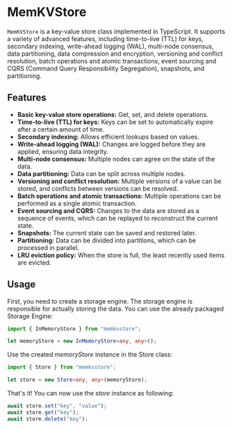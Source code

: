 # MemKVStore

`MemKVStore` is a key-value store class implemented in TypeScript. It supports a variety of advanced features, including time-to-live (TTL) for keys, secondary indexing, write-ahead logging (WAL), multi-node consensus, data partitioning, data compression and encryption, versioning and conflict resolution, batch operations and atomic transactions, event sourcing and CQRS (Command Query Responsibility Segregation), snapshots, and partitioning.

## Features

- **Basic key-value store operations:** Get, set, and delete operations.
- **Time-to-live (TTL) for keys:** Keys can be set to automatically expire after a certain amount of time.
- **Secondary indexing:** Allows efficient lookups based on values.
- **Write-ahead logging (WAL):** Changes are logged before they are applied, ensuring data integrity.
- **Multi-node consensus:** Multiple nodes can agree on the state of the data.
- **Data partitioning:** Data can be split across multiple nodes.
- **Versioning and conflict resolution:** Multiple versions of a value can be stored, and conflicts between versions can be resolved.
- **Batch operations and atomic transactions:** Multiple operations can be performed as a single atomic transaction.
- **Event sourcing and CQRS:** Changes to the data are stored as a sequence of events, which can be replayed to reconstruct the current state.
- **Snapshots:** The current state can be saved and restored later.
- **Partitioning:** Data can be divided into partitions, which can be processed in parallel.
- **LRU eviction policy:** When the store is full, the least recently used items are evicted.

## Usage

First, you need to create a storage engine. The storage engine is responsible for actually storing the data. You can use the already packaged Storage Engine:

```typescript
import { InMemoryStore } from "memkvstore";

let memoryStore = new InMemoryStore<any, any>();
```

Use the created *memoryStore* instance in the Store class:

```typescript
import { Store } from "memkvstore";

let store = new Store<any, any>(memoryStore);
```

That's it! You can now use the *store* instance as following:

```typescript
await store.set("key", "value");
await store.get("key");
await store.delete("key");
```